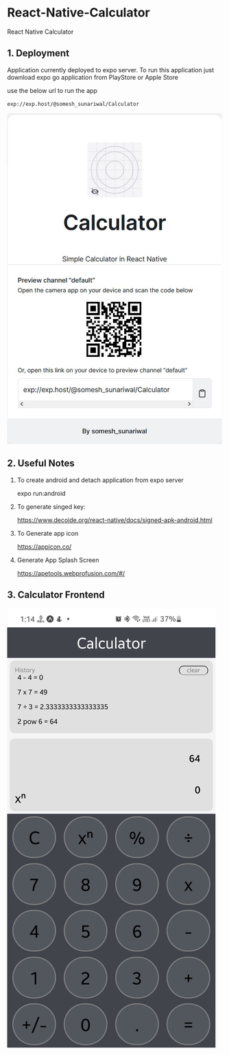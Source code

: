 # React-Native-Calculator

React Native Calculator

## 1. Deployment

Application currently deployed to expo server.
To run this application just download expo go application from PlayStore or Apple Store

use the below url to run the app

    exp://exp.host/@somesh_sunariwal/Calculator

![image2](./images/image2.jpg)

## 2. Useful Notes

1. To create android and detach application from expo server

   expo run:android

2. To generate singed key:

   https://www.decoide.org/react-native/docs/signed-apk-android.html

3. To Generate app icon

   https://appicon.co/

4. Generate App Splash Screen

   https://apetools.webprofusion.com/#/

## 3. Calculator Frontend

![image1](./images/image1.jpg)
